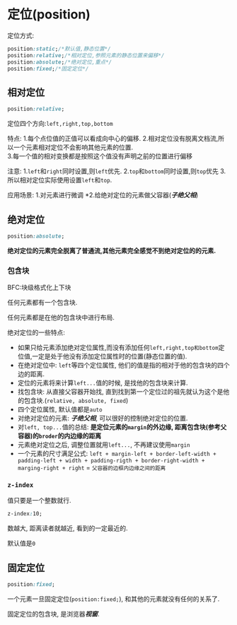# 定位(position)

定位方式:

```css
position:static;/*默认值,静态位置*/
position:relative;/*相对定位,参照元素的静态位置来偏移*/
position:absolute;/*绝对定位,重点*/
position:fixed;/*固定定位*/
```

## 相对定位

```css
position:relative;
```

定位四个方向:`left,right,top,bottom`

特点:
    1.每个点位值的正值可以看成向中心的偏移.
    2.相对定位没有脱离文档流,所以一个元素相对定位不会影响其他元素的位置.  
    3.每一个值的相对变换都是按照这个值没有声明之前的位置进行偏移

注意:
    1.`left`和`right`同时设置,则`left`优先.
    2.`top`和`bottom`同时设置,则`top`优先
    3.所以相对定位实际使用设置`left`和`top`.

应用场景:
    1.对元素进行微调
    *2.给绝对定位的元素做父容器(***子绝父相***)

## 绝对定位

```css
position:absolute;
```

**绝对定位的元素完全脱离了普通流,其他元素完全感觉不到绝对定位的的元素.**

### 包含块

BFC:块级格式化上下块

任何元素都有一个包含块.

任何元素都是在他的包含块中进行布局.

绝对定位的一些特点:

- 如果只给元素添加绝对定位属性,而没有添加任何`left,right,top和bottom`定位值,一定是处于他没有添加定位属性时的位置(静态位置的值).
- 在绝对定位中: `left`等四个定位属性, 他们的值是指的相对于他的包含块的四个边的距离.
- 定位的元素将来计算`left...`值的时候, 是找他的包含块来计算.
- 找包含块: 从直接父容器开始找, 直到找到第一个定位过的祖先就认为这个是他的包含块.(`relative, absolute, fixed`)
- 四个定位属性, 默认值都是`auto`
- 对绝对定位的元素: ***子绝父相***, 可以很好的控制绝对定位的位置.
- 对`left, top...`值的总结:  **是定位元素的`margin`的外边缘, 距离包含块(参考父容器)的`broder`的内边缘的距离**
- 元素绝对定位之后, 调整位置就用`left...`, 不再建议使用`margin`
- 一个元素的尺寸满足公式: `left + margin-left + border-left-width + padding-left + width + padding-rigth + border-right-width + marging-right + right` = `父容器的边框内边缘之间的距离`

### `z-index`

值只要是一个整数就行.

```css
z-index:10;
```

数越大, 距离读者就越近, 看到的一定最近的.

默认值是`0`

## 固定定位

```css
position:fixed;
```

一个元素一旦固定定位(`position:fixed;`), 和其他的元素就没有任何的关系了.

固定定位的包含块, 是浏览器***视窗***.
